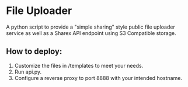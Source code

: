 # File Uploader
A python script to provide a "simple sharing" style public file uploader service as well as a Sharex API endpoint using S3 Compatible storage.


## How to deploy:
1. Customize the files in /templates to meet your needs.
2. Run api.py.
3. Configure a reverse proxy to port 8888 with your intended hostname.
